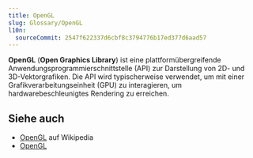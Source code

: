 ```yaml
---
title: OpenGL
slug: Glossary/OpenGL
l10n:
  sourceCommit: 2547f622337d6cbf8c3794776b17ed377d6aad57
---
```


**OpenGL** (**Open Graphics Library**) ist eine plattformübergreifende Anwendungsprogrammierschnittstelle (API) zur Darstellung von 2D- und 3D-Vektorgrafiken. Die API wird typischerweise verwendet, um mit einer Grafikverarbeitungseinheit (GPU) zu interagieren, um hardwarebeschleunigtes Rendering zu erreichen.

## Siehe auch

- [OpenGL](https://en.wikipedia.org/wiki/OpenGL) auf Wikipedia
- [OpenGL](https://www.opengl.org/)
